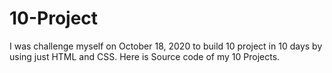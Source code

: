 # 10-Project
I was challenge myself on October 18, 2020 to build 10 project in 10 days by using just HTML and CSS. Here is Source code of my 10 Projects.
